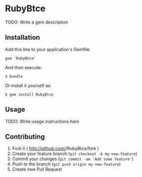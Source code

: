 # RubyBtce

TODO: Write a gem description

## Installation

Add this line to your application's Gemfile:

    gem 'RubyBtce'

And then execute:

    $ bundle

Or install it yourself as:

    $ gem install RubyBtce

## Usage

TODO: Write usage instructions here

## Contributing

1. Fork it ( http://github.com/<my-github-username>/RubyBtce/fork )
2. Create your feature branch (`git checkout -b my-new-feature`)
3. Commit your changes (`git commit -am 'Add some feature'`)
4. Push to the branch (`git push origin my-new-feature`)
5. Create new Pull Request
